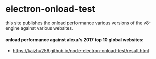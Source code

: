 # electron-onload-test
this site publishes the onload performance various versions of the v8-engine against various websites.

#### onload performance against alexa's 2017 top 10 global websites:
- https://kaizhu256.github.io/node-electron-onload-test/result.html

